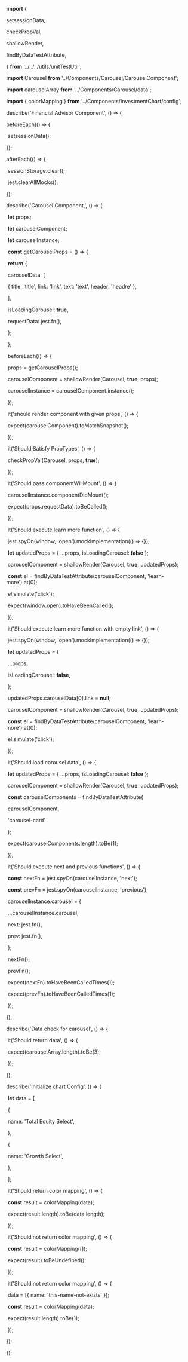 **import** {

  setsessionData,

  checkPropVal,

  shallowRender,

  findByDataTestAttribute,

} **from** '../../../utils/unitTestUtil';

**import** Carousel **from** '../Components/Carousel/CarouselComponent';

**import** carouselArray **from** '../Components/Carousel/data';

**import** { colorMapping } **from** '../Components/InvestmentChart/config';



describe('Financial Advisor Component', () => {

  beforeEach(() => {

​    setsessionData();

  });



  afterEach(() => {

​    sessionStorage.clear();

​    jest.clearAllMocks();

  });



  describe('Carousel Component,', () => {

​    **let** props;

​    **let** carouselComponent;

​    **let** carouselInstance;



​    **const** getCarouselProps = () => {

​      **return** {

​        carouselData: [

​          { title: 'title', link: 'link', text: 'text', header: 'headre' },

​        ],

​        isLoadingCarousel: **true**,

​        requestData: jest.fn(),

​      };

​    };



​    beforeEach(() => {

​      props = getCarouselProps();

​      carouselComponent = shallowRender(Carousel, **true**, props);

​      carouselInstance = carouselComponent.instance();

​    });



​    it('should render <Carousel> component with given props', () => {

​      expect(carouselComponent).toMatchSnapshot();

​    });



​    it('Should Satisfy PropTypes', () => {

​      checkPropVal(Carousel, props, **true**);

​    });



​    it('Should pass componentWillMount', () => {

​      carouselInstance.componentDidMount();

​      expect(props.requestData).toBeCalled();

​    });



​    it('Should execute learn more function', () => {

​      jest.spyOn(window, 'open').mockImplementation(() => {});

​      **let** updatedProps = { ...props, isLoadingCarousel: **false** };

​      carouselComponent = shallowRender(Carousel, **true**, updatedProps);

​      **const** el = findByDataTestAttribute(carouselComponent, 'learn-more').at(0);

​      el.simulate('click');

​      expect(window.open).toHaveBeenCalled();

​    });



​    it('Should execute learn more function with empty link', () => {

​      jest.spyOn(window, 'open').mockImplementation(() => {});

​      **let** updatedProps = {

​        ...props,

​        isLoadingCarousel: **false**,

​      };

​      updatedProps.carouselData[0].link = **null**;

​      carouselComponent = shallowRender(Carousel, **true**, updatedProps);

​      **const** el = findByDataTestAttribute(carouselComponent, 'learn-more').at(0);

​      el.simulate('click');

​    });



​    it('Should load carousel data', () => {

​      **let** updatedProps = { ...props, isLoadingCarousel: **false** };

​      carouselComponent = shallowRender(Carousel, **true**, updatedProps);

​      **const** carouselComponents = findByDataTestAttribute(

​        carouselComponent,

​        'carousel-card'

​      );

​      expect(carouselComponents.length).toBe(1);

​    });



​    it('Should execute next and previous functions', () => {

​      **const** nextFn = jest.spyOn(carouselInstance, 'next');

​      **const** prevFn = jest.spyOn(carouselInstance, 'previous');

​      carouselInstance.carousel = {

​        ...carouselInstance.carousel,

​        next: jest.fn(),

​        prev: jest.fn(),

​      };

​      nextFn();

​      prevFn();

​      expect(nextFn).toHaveBeenCalledTimes(1);

​      expect(prevFn).toHaveBeenCalledTimes(1);

​    });

  });



  describe('Data check for carousel', () => {

​    it('Should return data', () => {

​      expect(carouselArray.length).toBe(3);

​    });

  });



  describe('Initialize chart Config', () => {

​    **let** data = [

​      {

​        name: 'Total Equity Select',

​      },

​      {

​        name: 'Growth Select',

​      },

​    ];



​    it('Should return color mapping', () => {

​      **const** result = colorMapping(data);

​      expect(result.length).toBe(data.length);

​    });



​    it('Should not return color mapping', () => {

​      **const** result = colorMapping([]);

​      expect(result).toBeUndefined();

​    });



​    it('Should not return color mapping', () => {

​      data = [{ name: 'this-name-not-exists' }];

​      **const** result = colorMapping(data);

​      expect(result.length).toBe(1);

​    });

  });

});